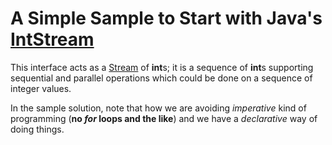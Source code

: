 # A Simple Sample to Start with Java's [IntStream](https://docs.oracle.com/javase/8/docs/api/java/util/stream/IntStream.html) #  
This interface acts as a [Stream](https://docs.oracle.com/javase/8/docs/api/java/util/stream/Stream.html) of **int**s; it is a sequence of **int**s supporting sequential and parallel operations which could be done on a sequence of integer values.  
  
In the sample solution, note that how we are avoiding *imperative* kind of programming (**no *for* loops and the like**) and we have a *declarative* way of doing things.
